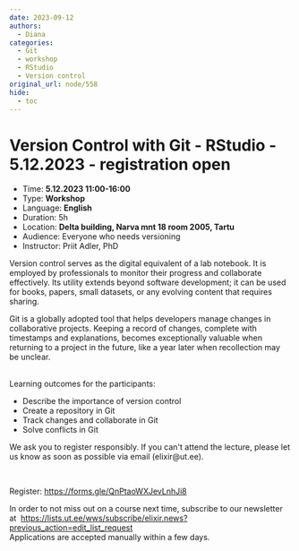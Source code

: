 ```yaml
---
date: 2023-09-12
authors:
  - Diana
categories:
  - Git
  - workshop
  - RStudio
  - Version control
original_url: node/558
hide:
  - toc
---
```


# Version Control with Git - RStudio - 5.12.2023 - registration open

<ul>
	<li>Time: <strong>5.12.2023 11:00-16:00&nbsp;</strong></li>
	<li>Type: <strong>Workshop</strong></li>
	<li>Language: <strong>English</strong></li>
	<li>Duration: 5h</li>
	<li>Location: <strong>Delta building, Narva mnt 18 room 2005, Tartu</strong></li>
	<li>Audience: Everyone who needs versioning</li>
	<li>Instructor: Priit Adler, PhD</li>
</ul>

<p>Version control serves as the digital equivalent of a lab notebook. It is employed by professionals to monitor their progress and collaborate effectively. Its utility extends beyond software development; it can be used for books, papers, small datasets, or any evolving content that requires sharing.</p>

<p>Git is a globally adopted tool that helps developers manage changes in collaborative projects. Keeping a record of changes, complete with timestamps and explanations, becomes exceptionally valuable when returning to a project in the future, like a year later when recollection may be unclear.<br />
&nbsp;</p>

<p>Learning outcomes for the participants:&nbsp;</p>

<ul>
	<li>Describe the importance of version control</li>
	<li>Create a repository in Git</li>
	<li>Track changes and collaborate in Git</li>
	<li>Solve conflicts in Git</li>
</ul>

<p>We ask you to register responsibly. If you can't attend the lecture, please let us know as soon as possible via email (elixir@ut.ee).</p>

<p>&nbsp;</p>

<p>Register:&nbsp;<a href="https://forms.gle/QnPtaoWXJevLnhJi8">https://forms.gle/QnPtaoWXJevLnhJi8</a></p>

<p>In order to not miss out on a course next time, subscribe to our newsletter at&nbsp; <a href="https://lists.ut.ee/wws/subscribe/elixir.news?previous_action=edit_list_request">https://lists.ut.ee/wws/subscribe/elixir.news?previous_action=edit_list_request</a><br />
Applications are accepted manually within a few days.&nbsp;</p>

